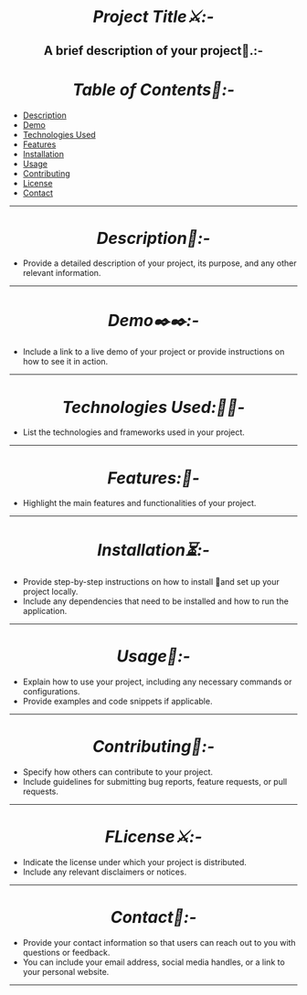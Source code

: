 <h1 align="center"><i> Project Title⚔️:-</i></h1>

<h2 align="center"><b>A brief description of your project📝.:-</b></h2>

<h1 align="center"><i>Table of Contents💫:-</i></h1>

- [Description](#description)
- [Demo](#demo)
- [Technologies Used](#technologies-used)
- [Features](#features)
- [Installation](#installation)
- [Usage](#usage)
- [Contributing](#contributing)
- [License](#license)
- [Contact](#contact)
<hr>
<h1 align="center"><i> Description📑:-</i></h1>

- Provide a detailed description of your project, its purpose, and any other relevant information.
<hr>
<h1 align="center"><i>Demo✒️✒️:-</i></h1>

- Include a link to a live demo of your project or provide instructions on how to see it in action.
<hr>
<h1 align="center"><i> Technologies Used:📱📱-</i></h1>

- List the technologies and frameworks used in your project.
<hr>
<h1 align="center"><i>Features:👋-</i></h1>

- Highlight the main features and functionalities of your project.
<hr>
<h1 align="center"><i>Installation⏳:-</i></h1>

- Provide step-by-step instructions on how to install 🔑and set up your project locally. 
- Include any dependencies that need to be installed and how to run the application.
<hr>
<h1 align="center"><i>Usage👋:-</i></h1>

- Explain how to use your project, including any necessary commands or configurations.
-  Provide examples and code snippets if applicable.
<hr>
<h1 align="center"><i>Contributing👭:-</i></h1>

- Specify how others can contribute to your project. 
- Include guidelines for submitting bug reports, feature requests, or pull requests.
<hr>
<h1 align="center"><i>FLicense⚔️:-</i></h1>

- Indicate the license under which your project is distributed.
-  Include any relevant disclaimers or notices.

<hr>
<h1 align="center"><i>Contact📱:-</i></h1>

- Provide your contact information so that users can reach out to you with questions or feedback. 
- You can include your email address, social media handles, or a link to your personal website.
<hr>
